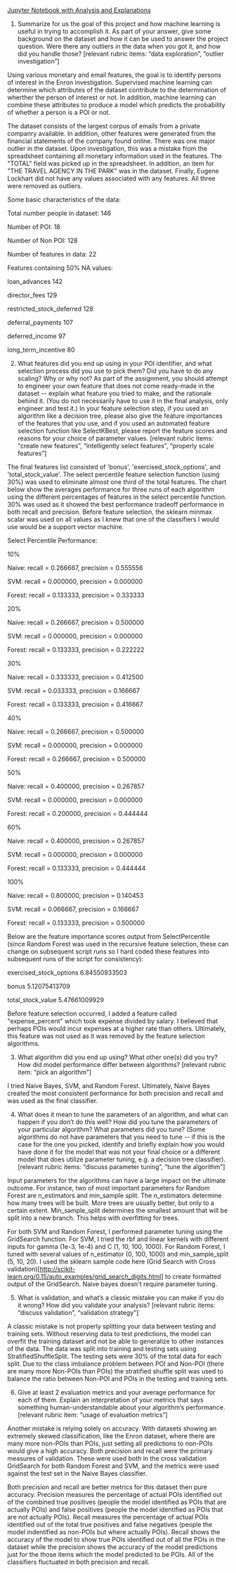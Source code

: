 [Jupyter Notebook with Analysis and Explanations](https://github.com/yaskyj/machine-learning/blob/master/final_project/Enron%20Dataset%20Exploration.ipynb)
1. Summarize for us the goal of this project and how machine learning is useful in trying to accomplish it. As part of your answer, give some background on the dataset and how it can be used to answer the project question. Were there any outliers in the data when you got it, and how did you handle those?  [relevant rubric items: “data exploration”, “outlier investigation”]

Using various monetary and email features, the goal is to identify persons of interest in the Enron investigation. Supervised machine learning can determine which attributes of the dataset contribute to the determination of wherther the person of interest or not. In addition, machine learning can combine these attributes to produce a model which predicts the probability of whether a person is a POI or not.

The dataset consists of the largest corpus of emails from a private companry available. In addition, other features were generated from the financial statements of the company found online. There was one major outlier in the dataset. Upon investigation, this was a mistake from the spreadsheet containing all monetary information used in the features. The "TOTAL" field was picked up in the spreadsheet. In addition, an item for "THE TRAVEL AGENCY IN THE PARK" was in the dataset. Finally, Eugene Lockhart did not have any values associated with any features. All three were removed as outliers. 

Some basic characteristics of the data:

Total number people in dataset: 146

Number of POI: 18

Number of Non POI: 128

Number of features in data: 22

Features containing 50% NA values:

loan_advances 142

director_fees 129

restricted_stock_deferred 128

deferral_payments 107

deferred_income 97

long_term_incentive 80


2. What features did you end up using in your POI identifier, and what selection process did you use to pick them? Did you have to do any scaling? Why or why not? As part of the assignment, you should attempt to engineer your own feature that does not come ready-made in the dataset -- explain what feature you tried to make, and the rationale behind it. (You do not necessarily have to use it in the final analysis, only engineer and test it.) In your feature selection step, if you used an algorithm like a decision tree, please also give the feature importances of the features that you use, and if you used an automated feature selection function like SelectKBest, please report the feature scores and reasons for your choice of parameter values.  [relevant rubric items: “create new features”, “intelligently select features”, “properly scale features”]

The final features list consisted of 'bonus', 'exercised_stock_options', and 'total_stock_value'. The select percentile feature selection function (using 30%) was used to eliminate almost one third of the total features. The chart below show the averages performance for three runs of each algorithm using the different percentages of features in the select percentile function. 30% was used as it showed the best performance tradeoff performance in both recall and precision. Before feature selection, the sklearn minmax scalar was used on all values as I knew that one of the classifiers I would use would be a support vector machine.

Select Percentile Performance:

10%

Naive: recall = 0.266667, precision = 0.555556

SVM: recall = 0.000000, precision = 0.000000

Forest: recall = 0.133333, precision = 0.333333

20%

Naive: recall = 0.266667, precision = 0.500000

SVM: recall = 0.000000, precision = 0.000000

Forest: recall = 0.133333, precision = 0.222222

30%

Naive: recall = 0.333333, precision = 0.412500

SVM: recall = 0.033333, precision = 0.166667

Forest: recall = 0.133333, precision = 0.416667

40%

Naive: recall = 0.266667, precision = 0.500000

SVM: recall = 0.000000, precision = 0.000000

Forest: recall = 0.266667, precision = 0.500000

50%

Naive: recall = 0.400000, precision = 0.267857

SVM: recall = 0.000000, precision = 0.000000

Forest: recall = 0.200000, precision = 0.444444

60%

Naive: recall = 0.400000, precision = 0.267857

SVM: recall = 0.000000, precision = 0.000000

Forest: recall = 0.133333, precision = 0.444444

100%

Naive: recall = 0.800000, precision = 0.140453

SVM: recall = 0.066667, precision = 0.166667

Forest: recall = 0.133333, precision = 0.500000

Below are the feature importance scores output from SelectPercentile (since Random Forest was used in the recursive feature selection, these can change on subsequent script runs so I hard coded these features into subsequent runs of the script for consistency):

exercised_stock_options 6.84550933503

bonus 5.12075413709

total_stock_value 5.47661009929

Before feature selection occurred, I added a feature called "expense_percent" which took expense divided by salary. I believed that perhaps POIs would incur expenses at a higher rate than others. Ultimately, this feature was not used as it was removed by the feature selection algorithms.

3. What algorithm did you end up using? What other one(s) did you try? How did model performance differ between algorithms?  [relevant rubric item: “pick an algorithm”]

I tried Naive Bayes, SVM, and Random Forest. Ultimately, Naive Bayes created the most consistent performance for both precision and recall and was used as the final classifier.

4. What does it mean to tune the parameters of an algorithm, and what can happen if you don’t do this well?  How did you tune the parameters of your particular algorithm? What parameters did you tune? (Some algorithms do not have parameters that you need to tune -- if this is the case for the one you picked, identify and briefly explain how you would have done it for the model that was not your final choice or a different model that does utilize parameter tuning, e.g. a decision tree classifier).  [relevant rubric items: “discuss parameter tuning”, “tune the algorithm”]

Input parameters for the algorithms can have a large impact on the ultimate outcome. For instance, two of most important parameters for Random Forest are n_estimators and min_sample split. The n_estimators determine how many trees will be built. More trees are usually better, but only to a certain extent. Min_sample_split determines the smallest amount that will be split into a new branch. This helps with overfitting for trees.

For both SVM and Random Forest, I performed parameter tuning using the GridSearch function. For SVM, I tried the rbf and linear kernels with different inputs for gamma (1e-3, 1e-4) and C (1, 10, 100, 1000). For Random Forest, I tuned with several values of n_estimator (0, 100, 1000) and min_sample_split (5, 10, 20). I used the sklearn sample code here (Grid Search with Cross validation)[http://scikit-learn.org/0.15/auto_examples/grid_search_digits.html] to create formatted output of the GridSearch. Naive bayes doesn't require parameter tuning.

5. What is validation, and what’s a classic mistake you can make if you do it wrong? How did you validate your analysis?  [relevant rubric items: “discuss validation”, “validation strategy”]

A classic mistake is not properly splitting your data between testing and training sets. Without reserving data to test predictions, the model can overfit the training dataset and not be able to generalize to other instances of the data. The data was split into training and testing sets using StratifiedShuffleSplit. The testing sets were 30% of the total data for each split. Due to the class imbalance problem between POI and Non-POI (there are many more Non-POIs than POIs) the stratified shuffle split was used to balance the ratio between Non-POI and POIs in the testing and training sets.

6. Give at least 2 evaluation metrics and your average performance for each of them.  Explain an interpretation of your metrics that says something human-understandable about your algorithm’s performance. [relevant rubric item: “usage of evaluation metrics”]

Another mistake is relying solely on accuracy. With datasets showing an extremely skewed classification, like the Enron dataset, where there are many more non-POIs than POIs, just setting all predictions to non-POIs would give a high accuracy. Both precision and recall were the primary measures of validation. These were used both in the cross validation GridSearch for both Random Forest and SVM, and the metrics were used against the test set in the Naive Bayes classifier.

Both precision and recall are better metrics for this dataset then pure accuracy. Precision measures the percentage of actual POIs identified out of the combined true positives (people the model identified as POIs that are actually POIs) and false positives (people the model identified as POIs that are not actually POIs). Recall measures the percentage of actual POIs identified out of the total true positives and false negatives (people the model indentified as non-POIs but where actually POIs). Recall shows the accuracy of the model to show true POIs identified out of all the POIs in the dataset while the precision shows the accuracy of the model predictions just for the those items which the model predicted to be POIs. All of the classifiers fluctuated in both precision and recall.